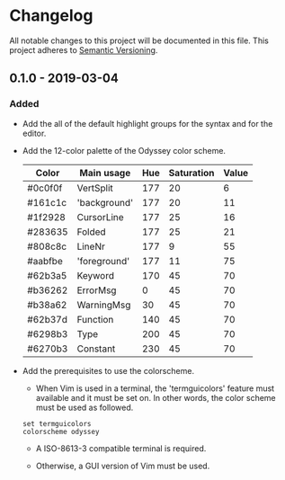 # Changelog
All notable changes to this project will be documented in this file. This
project adheres to [Semantic Versioning].

## 0.1.0 - 2019-03-04

### Added

- Add the all of the default highlight groups for the syntax and for the
  editor.

- Add the 12-color palette of the Odyssey color scheme.

  |  Color  |     Main usage    | Hue | Saturation | Value |
  | ------- | ----------------- | --- | ---------- | ----- |
  | #0c0f0f |         VertSplit | 177 |     20     |    6  |
  | #161c1c |      'background' | 177 |     20     |   11  |
  | #1f2928 |        CursorLine | 177 |     25     |   16  |
  | #283635 |            Folded | 177 |     25     |   21  |
  | #808c8c |            LineNr | 177 |      9     |   55  |
  | #aabfbe |      'foreground' | 177 |     11     |   75  |
  | #62b3a5 |           Keyword | 170 |     45     |   70  |
  | #b36262 |          ErrorMsg |   0 |     45     |   70  |
  | #b38a62 |        WarningMsg |  30 |     45     |   70  |
  | #62b37d |          Function | 140 |     45     |   70  |
  | #6298b3 |              Type | 200 |     45     |   70  |
  | #6270b3 |          Constant | 230 |     45     |   70  |

- Add the prerequisites to use the colorscheme.

  + When Vim is used in a terminal, the 'termguicolors' feature must available
    and it must be set on. In other words, the color scheme must be used as
    followed.

  ```vim
  set termguicolors
  colorscheme odyssey
  ```

  + A ISO-8613-3 compatible terminal is required.

  + Otherwise, a GUI version of Vim must be used.

[Semantic Versioning]: https://semver.org/spec/v2.0.0.html
